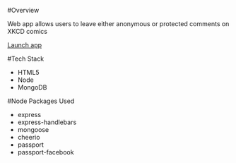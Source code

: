 #Overview

Web app allows users to leave either anonymous or protected comments on XKCD comics

[Launch app](https://headline-scraper-mje.herokuapp.com/)

#Tech Stack

* HTML5
* Node
* MongoDB

#Node Packages Used

* express
* express-handlebars
* mongoose
* cheerio
* passport
* passport-facebook